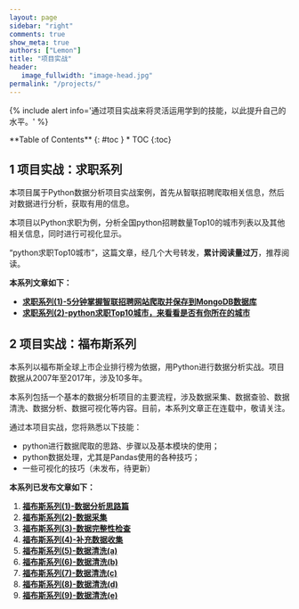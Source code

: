 ```yaml
---
layout: page
sidebar: "right"
comments: true
show_meta: true
authors: ["Lemon"]
title: "项目实战"
header:
   image_fullwidth: "image-head.jpg"
permalink: "/projects/"
---
```

{% include alert info='通过项目实战来将灵活运用学到的技能，以此提升自己的水平。' %}

<div class="panel radius" markdown="1">
**Table of Contents**
{: #toc }
*  TOC
{:toc}
</div>





## 1 项目实战：求职系列

本项目属于Python数据分析项目实战案例，首先从智联招聘爬取相关信息，然后对数据进行分析，获取有用的信息。

本项目以Python求职为例，分析全国python招聘数量Top10的城市列表以及其他相关信息，同时进行可视化显示。

“python求职Top10城市”，这篇文章，经几个大号转发，**累计阅读量过万**，推荐阅读。

**本系列文章如下：**

* **[求职系列(1)-5分钟掌握智联招聘网站爬取并保存到MongoDB数据库](https://liyangbit.github.io/projects/projects-zhilian01-data-crawl/)**
* **[求职系列(2)-python求职Top10城市，来看看是否有你所在的城市](https://liyangbit.github.io/projects/projects-zhilian02-data-analysis/)**


## 2 项目实战：福布斯系列

本系列以福布斯全球上市企业排行榜为依据，用Python进行数据分析实战。项目数据从2007年至2017年，涉及10多年。

本系列包括一个基本的数据分析项目的主要流程，涉及数据采集、数据查验、数据清洗、数据分析、数据可视化等内容。目前，本系列文章正在连载中，敬请关注。

通过本项目实战，您将熟悉以下技能：
* python进行数据爬取的思路、步骤以及基本模块的使用；
* python数据处理，尤其是Pandas使用的各种技巧；
* 一些可视化的技巧（未发布，待更新）

**本系列已发布文章如下：**

1. **[福布斯系列(1)-数据分析思路篇](https://liyangbit.github.io/projects/projects-forbes01-start/)**
1. **[福布斯系列(2)-数据采集](https://liyangbit.github.io/projects/projects-forbes02-data-crawl/)**
1. **[福布斯系列(3)-数据完整性检查](https://liyangbit.github.io/projects/projects-forbes03-data-completeness-check/)**
1. **[福布斯系列(4)-补充数据收集](https://liyangbit.github.io/projects/projects-forbes04-data-crawl-02/)**
1. **[福布斯系列(5)-数据清洗(a)](https://liyangbit.github.io/projects/projects-forbes05-data-tidy-2007/)**
1. **[福布斯系列(6)-数据清洗(b)](https://liyangbit.github.io/projects/projects-forbes06-data-tidy-2008-2010/)**
1. **[福布斯系列(7)-数据清洗(c)](https://liyangbit.github.io/projects/projects-forbes07-data-tidy-2011-2015/)**
1. **[福布斯系列(8)-数据清洗(d)](https://liyangbit.github.io/projects/projects-forbes08-data-tidy-2016/)**
1. **[福布斯系列(9)-数据清洗(e)](https://liyangbit.github.io/projects/projects-forbes09-data-tidy-concat/)**

